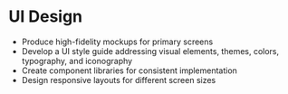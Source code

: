 # UI Design
- Produce high-fidelity mockups for primary screens
- Develop a UI style guide addressing visual elements, themes, colors, typography, and iconography
- Create component libraries for consistent implementation
- Design responsive layouts for different screen sizes